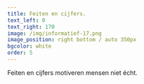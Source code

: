 ```yaml
---
title: Feiten en cijfers.
text_left: 0
text_right: 170
image: /img/informatief-17.png
image_position: right bottom / auto 350px
bgcolor: white
order: 5
---
```


Feiten en cijfers motiveren mensen niet &eacute;cht.&nbsp;